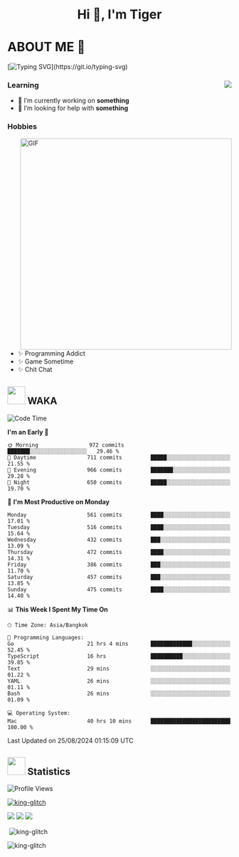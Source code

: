 <h1 align="center">Hi 👋, I'm Tiger</h1>




# ABOUT ME 💬

[![Typing SVG](https://readme-typing-svg.herokuapp.com?color=22F771&vCenter=true&lines=A+perssionate+developer+from+nowhere.)](https://git.io/typing-svg)

<div>
 <img align="right" src="https://spotify-github-profile.vercel.app/api/view?uid=12129734423&cover_image=false&theme=default&bar_color=22d016&bar_color_cover=true" />
 <h3>Learning</h3>
 
 <ul>
  <li>🔭 I’m currently working on <b>something</b></li>
  <li>🤝 I’m looking for help with <b>something</b></li>
 </ul>
 
</div>
<div>
 <h3>Hobbies</h3>
 <img align="right" height="475px"  alt="GIF" src="https://i.pinimg.com/originals/1f/b7/db/1fb7dbee557e5ed509f7517da8a84d58.gif" />
 <ul>
  <li>✨ Programming Addict</li>
  <li>✨ Game Sometime</li>
  <li>✨ Chit Chat</li>
 </ul>
 
</div>



## <img height="40" src="https://raw.githubusercontent.com/innng/innng/master/assets/kyubey.gif"/> WAKA

<!--START_SECTION:waka-->
![Code Time](http://img.shields.io/badge/Code%20Time-2%2C234%20hrs%2036%20mins-blue)

**I'm an Early 🐤** 

```text
🌞 Morning                972 commits         ███████░░░░░░░░░░░░░░░░░░   29.46 % 
🌆 Daytime                711 commits         █████░░░░░░░░░░░░░░░░░░░░   21.55 % 
🌃 Evening                966 commits         ███████░░░░░░░░░░░░░░░░░░   29.28 % 
🌙 Night                  650 commits         █████░░░░░░░░░░░░░░░░░░░░   19.70 % 
```
📅 **I'm Most Productive on Monday** 

```text
Monday                   561 commits         ████░░░░░░░░░░░░░░░░░░░░░   17.01 % 
Tuesday                  516 commits         ████░░░░░░░░░░░░░░░░░░░░░   15.64 % 
Wednesday                432 commits         ███░░░░░░░░░░░░░░░░░░░░░░   13.09 % 
Thursday                 472 commits         ████░░░░░░░░░░░░░░░░░░░░░   14.31 % 
Friday                   386 commits         ███░░░░░░░░░░░░░░░░░░░░░░   11.70 % 
Saturday                 457 commits         ███░░░░░░░░░░░░░░░░░░░░░░   13.85 % 
Sunday                   475 commits         ████░░░░░░░░░░░░░░░░░░░░░   14.40 % 
```


📊 **This Week I Spent My Time On** 

```text
🕑︎ Time Zone: Asia/Bangkok

💬 Programming Languages: 
Go                       21 hrs 4 mins       █████████████░░░░░░░░░░░░   52.45 % 
TypeScript               16 hrs              ██████████░░░░░░░░░░░░░░░   39.85 % 
Text                     29 mins             ░░░░░░░░░░░░░░░░░░░░░░░░░   01.22 % 
YAML                     26 mins             ░░░░░░░░░░░░░░░░░░░░░░░░░   01.11 % 
Bash                     26 mins             ░░░░░░░░░░░░░░░░░░░░░░░░░   01.09 % 

💻 Operating System: 
Mac                      40 hrs 10 mins      █████████████████████████   100.00 % 
```


 Last Updated on 25/08/2024 01:15:09 UTC
<!--END_SECTION:waka-->
## <img height="40" src="https://raw.githubusercontent.com/innng/innng/master/assets/kyubey.gif"/> Statistics
![Profile Views](https://komarev.com/ghpvc/?username=king-glitch)  

<p align="left"> 
 <a href="https://github.com/ryo-ma/github-profile-trophy">
  <img src="https://github-profile-trophy.vercel.app/?username=king-glitch&theme=dracula" alt="king-glitch" />
 </a> </p>

![](https://github-profile-summary-cards.vercel.app/api/cards/profile-details?username=king-glitch&theme=dracula)
![](https://github-profile-summary-cards.vercel.app/api/cards/stats?username=king-glitch&theme=dracula) 
![](https://github-profile-summary-cards.vercel.app/api/cards/productive-time?username=king-glitch&theme=dracula)


<p>&nbsp;<img align="center" src="https://github-readme-stats.vercel.app/api?username=king-glitch&theme=dracula" alt="king-glitch" /></p>

<p><img align="center" src="https://github-readme-streak-stats.herokuapp.com/?user=king-glitch&theme=dracula" alt="king-glitch" /></p>
